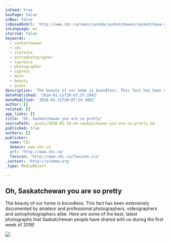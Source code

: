 ```yaml
---
inFeed: true
hasPage: false
inNav: false
isBasedOnUrl: 'http://www.cbc.ca/news/canada/saskatchewan/saskatchewa-you-are-so-pretty-1.3395984'
inLanguage: en
starred: false
keywords:
  - saskatchewan
  - cbc
  - starosta
  - astrophotographer
  - lawrence
  - photographer
  - cypress
  - burn
  - beauty
  - piano
description: 'The beauty of our home is boundless. This fact has been extensively documented by amateur and professional photographers, videographers and astrophotographers alike. Here are some of the best, latest photographs that Saskatchewan people have shared with us during the first week of 2016!'
datePublished: '2016-01-11T20:07:37.294Z'
dateModified: '2016-01-11T20:07:29.386Z'
author: []
related: []
app_links: []
title: 'Oh, Saskatchewan you are so pretty'
sourcePath: _posts/2016-01-10-oh-saskatchewan-you-are-so-pretty.md
published: true
authors: []
publisher:
  name: Cbc
  domain: www.cbc.ca
  url: 'http://www.cbc.ca'
  favicon: 'http://www.cbc.ca/favicon.ico'
_context: 'http://schema.org'
_type: MediaObject

---
```

<article style=""><h1>Oh, Saskatchewan you are so pretty</h1><p>The beauty of our home is boundless. This fact has been extensively documented by amateur and professional photographers, videographers and astrophotographers alike. Here are some of the best, latest photographs that Saskatchewan people have shared with us during the first week of 2016!</p><img src="http://i.cbc.ca/1.3396029.1452286924!/fileImage/httpImage/image.jpg_gen/derivatives/16x9_1180/ryan-starosta.jpg" /></article>